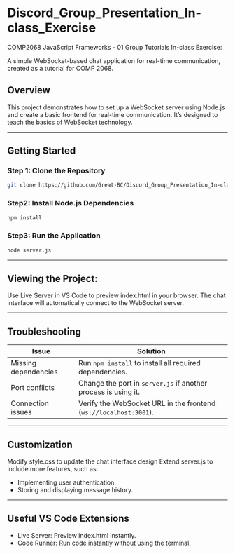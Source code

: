 # Discord_Group_Presentation_In-class_Exercise
COMP2068 JavaScript Frameworks - 01 Group Tutorials In-class Exercise:

A simple WebSocket-based chat application for real-time communication, created as a tutorial for COMP 2068.

## Overview

This project demonstrates how to set up a WebSocket server using Node.js and create a basic frontend for real-time communication. It’s designed to teach the basics of WebSocket technology.

---

## Getting Started

### Step 1: Clone the Repository

```bash
git clone https://github.com/Great-BC/Discord_Group_Presentation_In-class_Exercise.git

```
### Step2: Install Node.js Dependencies
```bash
npm install
```
### Step3: Run the Application
```bash
node server.js
```
---

## Viewing the Project:
Use Live Server in VS Code to preview index.html in your browser.
The chat interface will automatically connect to the WebSocket server.

--- 

## Troubleshooting

| **Issue**               | **Solution**                                                         |
|-------------------------|----------------------------------------------------------------------|
| Missing dependencies     | Run `npm install` to install all required dependencies.             |
| Port conflicts           | Change the port in `server.js` if another process is using it.      |
| Connection issues        | Verify the WebSocket URL in the frontend (`ws://localhost:3001`).    |

---

## Customization
Modify style.css to update the chat interface design 
Extend server.js to include more features, such as:
* Implementing user authentication.
* Storing and displaying message history.

---
## Useful VS Code Extensions
* Live Server: Preview index.html instantly.
* Code Runner: Run code instantly without using the terminal.